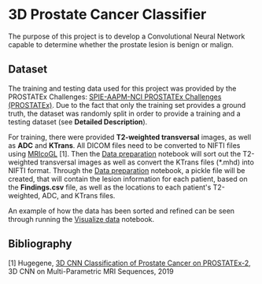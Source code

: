 # 3D Prostate Cancer Classifier
The purpose of this project is to develop a Convolutional Neural Network capable to determine whether the prostate 
lesion is  benign or malign.

## Dataset
The training and testing data used for this project was provided by the PROSTATEx Challenges:
<a href="https://wiki.cancerimagingarchive.net/pages/viewpage.action?pageId=23691656">SPIE-AAPM-NCI PROSTATEx Challenges
(PROSTATEx)</a>. Due to the fact that only the training set provides a ground truth, the dataset was randomly split in 
order to provide a training and a testing dataset (see <strong>Detailed Description</strong>).

For training, there were provided <strong>T2-weighted transversal</strong> images, as well as <strong>ADC</strong> and 
<strong>KTrans</strong>. All DICOM files need to be converted to NIFTI files using 
<a href='https://www.nitrc.org/projects/mricrogl/'>MRIcoGL</a> [1]. Then the [Data preparation](Data%preparation.ipynb) 
notebook will sort out the T2-weighted transversal images as well as convert the KTrans files (*.mhd) into NIFTI format.
Through the [Data preparation](Data%preparation.ipynb) notebook, a pickle file will be created, that will contain the 
lesion information for each patient, based on the <strong>Findings.csv</strong> file, as well as the locations to each 
patient's T2-weighted, ADC, and KTrans files.

An example of how the data has been sorted and refined can be seen through running the 
[Visualize data](Visualize%data.ipynb) notebook.

## Bibliography
[1] Hugegene, <a href='https://towardsdatascience.com/3d-cnn-classification-of-prostate-tumour-on-multi-parametric-mri-sequences-prostatex-2-cced525394bb'>
3D CNN Classification of Prostate Cancer on PROSTATEx-2</a>, 3D CNN on Multi-Parametric MRI Sequences, 2019


